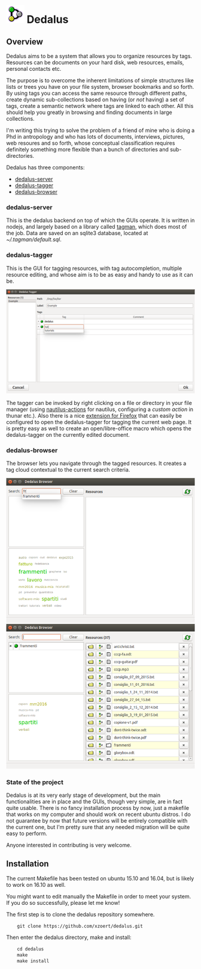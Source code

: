 # ![dedalus](dedalus.png) Dedalus

## Overview

Dedalus aims to be a system that allows you to organize resources by tags. 
Resources can be documents on your hard disk, web resources, emails, personal contacts etc.

The purpose is to overcome the inherent limitations of simple structures like 
lists or trees you have on your file system, browser bookmarks and so forth. 
By using tags you can access the same resource through different paths, create dynamic
sub-collections based on having (or *not* having) a set of tags, create a semantic network
where tags are linked to each other. All this should help you greatly in browsing and finding
documents in large collections.

I'm writing this trying to solve the problem of a friend of mine who is doing a Phd
in antropology and who has lots of documents, interviews, pictures, web resoures and so 
forth, whose conceptual classification requires definitely something more flexible than
a bunch of directories and sub-directories. 


Dedalus has three components: 

- [dedalus-server](#dedalus-server)
- [dedalus-tagger](#dedalus-tagger)
- [dedalus-browser](#dedalus-browser)

### <a name="dedalus-server"></a>dedalus-server

This is the dedalus backend on top of which the 
GUIs operate. It is written in nodejs, and largely based on a library called 
[tagman](https://github.com/xzoert/tagman), which does most of the job. 
Data are saved on an sqlite3 database, located at *~/.tagman/default.sql*.

### <a name="dedalus-tagger"></a>dedalus-tagger

This is the GUI for tagging resources, with tag autocompletion, 
multiple resource editing, and whose aim is to be as easy and handy to use as it can be. 

![dedalus-tagger](tagger-screenshot.png)

The tagger can be invoked by right clicking on a file or directory 
in your file manager (using [nautilus-actions](http://www.nautilus-actions.org/) for nautilus,
configuring a *custom action* in thunar etc.).
Also there is a nice [extension for Firefox](https://addons.mozilla.org/en-US/firefox/addon/open-with/) 
that can easily be configured to open the dedalus-tagger for tagging the current web page.
It is pretty easy as well to create an open/libre-office macro which opens the dedalus-tagger
on the currently edited document.

### <a name="dedalus-browser"></a>dedalus-browser

The browser lets you navigate through the tagged resources. It creates a tag cloud
contextual to the current search criteria.

![dedalus-browser](browser-screenshot1.png)
![dedalus-browser](browser-screenshot2.png)



### State of the project
Dedalus is at its very early stage of development, but the main functionalities are 
in place and the GUIs, though very simple, are in fact quite usable. There is no 
fancy installation process by now, just a makefile that works on my computer and should 
work on recent ubuntu distros. I do not guarantee by now that future versions will be
entirely compatible with the current one, but I'm pretty sure that any needed migration
will be quite easy to perform.

Anyone interested in contributing is very welcome. 

## Installation

The current Makefile has been tested on ubuntu 15.10 and 16.04, but is likely to work 
on 16.10 as well. 

You might want to edit manually the Makefile in order to meet your system. If you do so successfully,
please let me know! 

The first step is to clone the dedalus repository somewhere.

```
	git clone https://github.com/xzoert/dedalus.git
```

Then enter the dedalus directory, make and install:

```
	cd dedalus
	make
	make install
```




